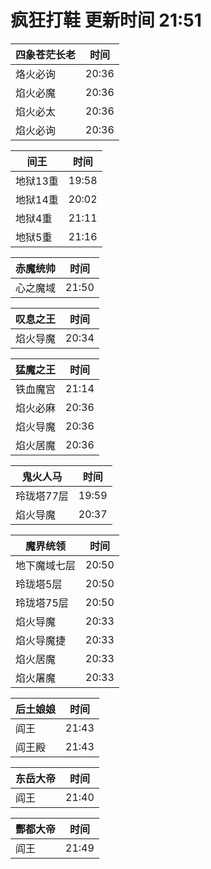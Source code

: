 # 疯狂打鞋 更新时间 21:51

| 四象苍茫长老   | 时间    |
|--------|-------|
| 烙火必询 | 20:36 |
| 焰火必魔 | 20:36 |
| 焰火必太 | 20:36 |
| 焰火必询 | 20:36 |

| 间王   | 时间    |
|--------|-------|
| 地狱13重 | 19:58 |
| 地狱14重 | 20:02 |
| 地狱4重 | 21:11 |
| 地狱5重 | 21:16 |

| 赤魔统帅   | 时间    |
|--------|-------|
| 心之魔域 | 21:50 |

| 叹息之王   | 时间    |
|--------|-------|
| 焰火导魔 | 20:34 |

| 猛魔之王   | 时间    |
|--------|-------|
| 铁血魔宫 | 21:14 |
| 焰火必麻 | 20:36 |
| 焰火导魔 | 20:36 |
| 焰火居魔 | 20:36 |

| 鬼火人马   | 时间    |
|--------|-------|
| 玲珑塔77层 | 19:59 |
| 焰火导魔 | 20:37 |

| 魔界统领   | 时间    |
|--------|-------|
| 地下魔域七层 | 20:50 |
| 玲珑塔5层 | 20:50 |
| 玲珑塔75层 | 20:50 |
| 焰火导魔 | 20:33 |
| 焰火导魔捷 | 20:33 |
| 焰火居魔 | 20:33 |
| 焰火屠魔 | 20:33 |

| 后土娘娘   | 时间    |
|--------|-------|
| 阎王 | 21:43 |
| 阎王殿 | 21:43 |

| 东岳大帝   | 时间    |
|--------|-------|
| 阎王 | 21:40 |

| 酆都大帝   | 时间    |
|--------|-------|
| 阎王 | 21:49 |